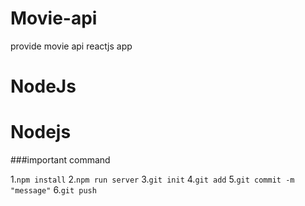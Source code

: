# Movie-api
provide movie api reactjs app

# NodeJs
# Nodejs
###important command

1.`npm install`
2.`npm run server`
3.`git init`
4.`git add`
5.`git commit -m "message"`
6.`git push`
